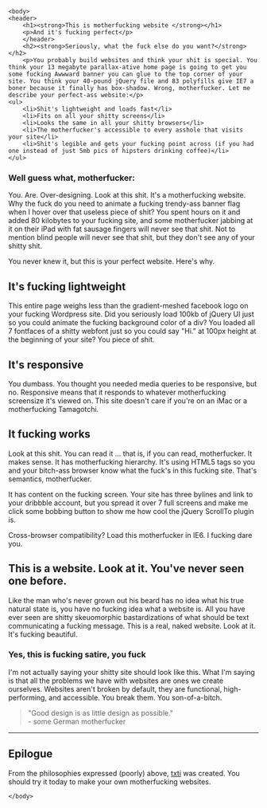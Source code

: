 <!DOCTYPE html>
<html>
    <head>
        <meta charset="utf-8" />
        <title>Motherfuckingwebsite</title>
    </head>

    <body>
    <header>
        <h1><strong>This is motherfucking website </strong></h1>
        <p>And it's fucking perfect</p>
        </header>
        <h2><strong>Seriously, what the fuck else do you want?</strong></h2>
        <p>You probably build websites and think your shit is special. You think your 13 megabyte parallax-ative home page is going to get you some fucking Awwward banner you can glue to the top corner of your site. You think your 40-pound jQuery file and 83 polyfills give IE7 a boner because it finally has box-shadow. Wrong, motherfucker. Let me describe your perfect-ass website:</p>
    <ul>
        <li>Shit's lightweight and loads fast</li>
        <li>Fits on all your shitty screens</li>
        <li>Looks the same in all your shitty browsers</li>
        <li>The motherfucker's accessible to every asshole that visits your site</li>
        <li>Shit's legible and gets your fucking point across (if you had one instead of just 5mb pics of hipsters drinking coffee)</li>
    </ul>
<h3>Well guess what, motherfucker:</h3>
<p>You. Are. Over-designing. Look at this shit. It's a motherfucking website. Why the fuck do you need to animate a fucking trendy-ass banner flag when I hover over that useless piece of shit? You spent hours on it and added 80 kilobytes to your fucking site, and some motherfucker jabbing at it on their iPad with fat sausage fingers will never see that shit. Not to mention blind people will never see that shit, but they don't see any of your shitty shit.</p>
<p>You never knew it, but this is your perfect website. Here's why.
<h2>It's fucking lightweight</h2>
<p>This entire page weighs less than the gradient-meshed facebook logo on your fucking Wordpress site. Did you seriously load 100kb of jQuery UI just so you could animate the fucking background color of a div? You loaded all 7 fontfaces of a shitty webfont just so you could say "Hi." at 100px height at the beginning of your site? You piece of shit.</p>
<h2>It's responsive</h2>
<p>You dumbass. You thought you needed media queries to be responsive, but no. Responsive means that it responds to whatever motherfucking screensize it's viewed on. This site doesn't care if you're on an iMac or a motherfucking Tamagotchi.</p>
<h2>It fucking works</h2>
<p>Look at this shit. You can read it ... that is, if you can read, motherfucker. It makes sense. It has motherfucking hierarchy. It's using HTML5 tags so you and your bitch-ass browser know what the fuck's in this fucking site. That's semantics, motherfucker.</p>
<p>It has content on the fucking screen. Your site has three bylines and link to your dribbble account, but you spread it over 7 full screens and make me click some bobbing button to show me how cool the jQuery ScrollTo plugin is.</p>
<p>Cross-browser compatibility? Load this motherfucker in IE6. I fucking dare you.</p>
<h2>This is a website. Look at it. You've never seen one before.</h2>
<p>Like the man who's never grown out his beard has no idea what his true natural state is, you have no fucking idea what a website is. All you have ever seen are shitty skeuomorphic bastardizations of what should be text communicating a fucking message. This is a real, naked website. Look at it. It's fucking beautiful.</p>
<h3>Yes, this is fucking satire, you fuck</h3>
<p>I'm not actually saying your shitty site should look like this. What I'm saying is that all the problems we have with websites are ones we create ourselves. Websites aren't broken by default, they are functional, high-performing, and accessible. You break them. You son-of-a-bitch.<p>
<blockquote>"Good design is as little design as possible."
  <br>
  - some German motherfucker
      </blockquote>
<hr>
<h2>Epilogue</h2>
<p>From the philosophies expressed (poorly) above,
<a href ="http://txti.es">txti</a>
was created. You should try it today to make your own motherfucking websites.</p>

    </body>
</html>
